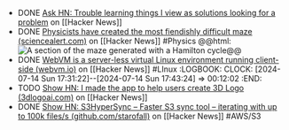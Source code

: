 - DONE [Ask HN: Trouble learning things I view as solutions looking for a problem](https://news.ycombinator.com/item?id=40940158) on [[Hacker News]]
- DONE [Physicists have created the most fiendishly difficult maze (sciencealert.com)](https://news.ycombinator.com/item?id=40931590) on [[Hacker News]] #Physics
  @@html: <img src="https://www.sciencealert.com/images/2024/06/maze-header-600x243.jpg" alt="A section of the maze generated with a Hamilton cycle" class="article-cover invert" />@@
- DONE [WebVM is a server-less virtual Linux environment running client-side (webvm.io)](https://news.ycombinator.com/item?id=40940225) on [[Hacker News]] #LInux
  :LOGBOOK:
  CLOCK: [2024-07-14 Sun 17:31:22]--[2024-07-14 Sun 17:43:24] =>  00:12:02
  :END:
- TODO [Show HN: I made the app to help users create 3D Logo (3dlogoai.com)](https://news.ycombinator.com/item?id=40934573) on [[Hacker News]]
- DONE [Show HN: S3HyperSync – Faster S3 sync tool – iterating with up to 100k files/s (github.com/starofall)](https://news.ycombinator.com/item?id=40908368) on [[Hacker News]] #AWS/S3